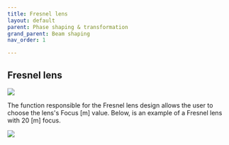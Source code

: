 ```yaml
---
title: Fresnel lens
layout: default
parent: Phase shaping & transformation
grand_parent: Beam shaping
nav_order: 1

---
```

## [](#header-2)Fresnel lens

![](/lbsa/assets/images/Fresnel_subsection.png)


The function responsible for the Fresnel lens design allows the user to choose the lens's Focus [m] value. 
Below, is an example of a Fresnel lens with 20 [m] focus. 

![](/lbsa/assets/images/Fresnel.bmp)
 


